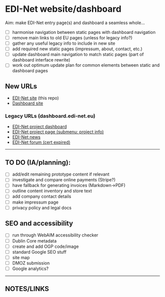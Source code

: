 # EDI-Net website/dashboard

Aim: make EDI-Net entry page(s) and dashboard a seamless whole…

- [ ] harmonise navigation between static pages with dashboard navigation
- [ ] remove main links to old EU pages (unless for legacy info?)
- [ ] gather any useful legacy info to include in new site
- [ ] add required new static pages (impressum, about, contact, etc.)
- [ ] update dashboard main navigation to match static pages (part of dashboard interface rewrite)
- [ ] work out optimum update plan for common elements between static and dashboard pages

## New URLs

- [EDI-Net site](http://edinet.ecovisum.com/) (this repo)
- [Dashboard site](https://dashboard.ecovisum.com/p)

### Legacy URLs (dashboard.edi-net.eu)

- [EDI-Net project dashboard](https://dashboard.edi-net.eu/p)
- [EDI-Net project page (submenu: project info)](https://edi-net.eu/en/home.html)
- [EDI-Net news](https://www.edi-net.eu/en/news.html)
- [EDI-Net forum (cert expired)](https://discourse.edi-net.eu)

---

## TO DO (IA/planning):

- [ ] add/edit remaining prototype content if relevant
- [ ] investigate and compare online payments (Stripe?)
- [ ] have fallback for generating invoices (Markdown->PDF)
- [ ] outline content inventory and store text
- [ ] add company contact details
- [ ] make impressum page
- [ ] privacy policy and legal docs

## SEO and accessibility

- [ ] run through WebAIM accessibility checker
- [ ] Dublin Core metadata
- [ ] create and add OGP code/image
- [ ] standard Google SEO stuff
- [ ] site map
- [ ] DMOZ submission
- [ ] Google analytics?

---

## NOTES/LINKS

